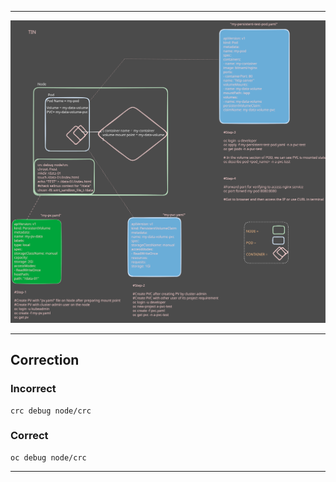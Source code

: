 

---


![Photo](https://github.com/Adrianhein/My_ex280_preparation/blob/main/images/Pod%20creating%20with%20PV-PVC.svg)

---

## Correction 
### Incorrect
    crc debug node/crc
### Correct 
    oc debug node/crc
  

---
